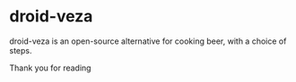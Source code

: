 # droid-veza


droid-veza is an open-source alternative for cooking beer, with a choice of steps.

Thank you for reading
